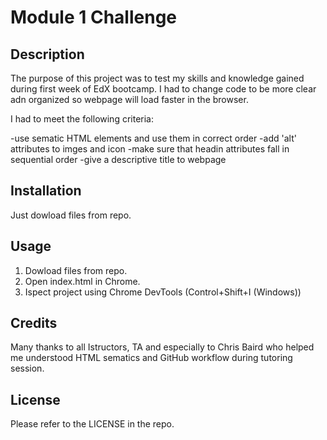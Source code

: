 # Module 1 Challenge

## Description

The purpose of this project was to test my skills and knowledge gained during first week of EdX bootcamp. I had to change code to be more clear adn organized so webpage will load faster in the browser.

I had to meet the following criteria:

-use sematic HTML elements and use them in correct order
-add 'alt' attributes to imges and icon
-make sure that headin attributes fall in sequential order
-give a descriptive title to webpage

## Installation

Just dowload files from repo.

## Usage

1. Dowload files from repo.
2. Open index.html in Chrome.
3. Ispect project using Chrome DevTools (Control+Shift+I (Windows))

## Credits

Many thanks to all Istructors, TA and especially to Chris Baird who helped me understood HTML sematics and GitHub workflow during tutoring session.

## License

Please refer to the LICENSE in the repo.
